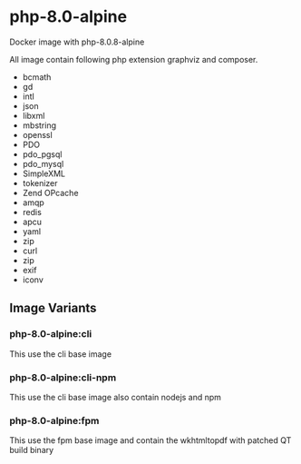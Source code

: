 # php-8.0-alpine
Docker image with php-8.0.8-alpine

All image contain following php extension graphviz and composer.

- bcmath
- gd
- intl
- json
- libxml
- mbstring
- openssl
- PDO
- pdo_pgsql
- pdo_mysql
- SimpleXML
- tokenizer
- Zend OPcache
- amqp
- redis
- apcu
- yaml
- zip
- curl
- zip 
- exif
- iconv

## Image Variants
### php-8.0-alpine:cli
This use the cli base image 

### php-8.0-alpine:cli-npm
This use the cli base image also contain nodejs and npm

### php-8.0-alpine:fpm
This use the fpm base image and contain the wkhtmltopdf with patched QT build binary
